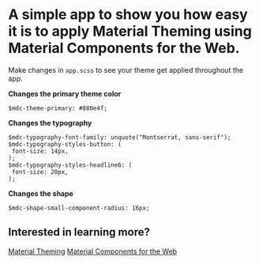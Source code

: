 # A simple app to show you how easy it is to apply Material Theming using Material Components for the Web.

Make changes in `app.scss` to see your theme get applied throughout the app.

**Changes the primary theme color**
```
$mdc-theme-primary: #880e4f;
```

**Changes the typography**
```
$mdc-typography-font-family: unquote("Montserrat, sans-serif");
$mdc-typography-styles-button: (
 font-size: 14px,
);
$mdc-typography-styles-headline6: (
 font-size: 20px,
);
```

**Changes the shape**
```
$mdc-shape-small-component-radius: 16px;
```

## Interested in learning more?
[Material Theming](https://material.io/design/material-theming/overview.html#material-theming)
[Material Components for the Web](https://github.com/material-components/material-components-web)

